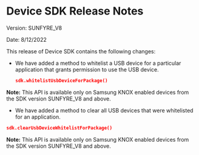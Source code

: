# Device SDK Release Notes

Version: SUNFYRE_V8

Date: 8/12/2022

This release of Device SDK contains the following changes:

-   We have added a method to whitelist a USB device for a particular application that grants permission to use the USB device.
    
    ```json
    sdk.whitelistUsbDeviceForPackage()
    ```
    
**Note:** This API is available only on Samsung KNOX enabled devices from the SDK version SUNFYRE_V8 and above.

  

-   We have added a method to clear all USB devices that were whitelisted for an application.
    
```json
sdk.clearUsbDeviceWhitelistForPackage()
```

**Note:** This API is available only on Samsung KNOX enabled devices from the SDK version SUNFYRE_V8 and above.
